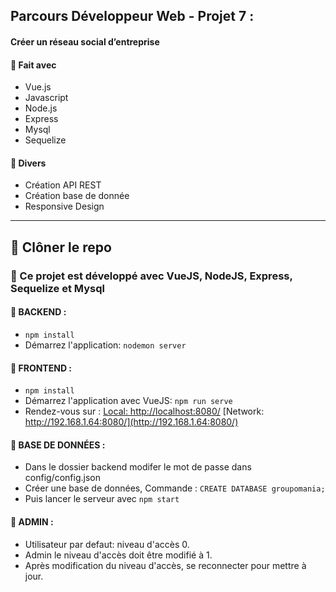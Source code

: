 ## Parcours Développeur Web - Projet 7 :
#### Créer un réseau social d’entreprise

#### 🔨 Fait avec
* Vue.js
* Javascript 
* Node.js
* Express
* Mysql
* Sequelize
#### 🔨 Divers
* Création API REST
* Création base de donnée
* Responsive Design

---

## 🔨 Clôner le repo

### 🔧 Ce projet est développé avec VueJS, NodeJS, Express, Sequelize et Mysql

#### 🚩 BACKEND :

- `npm install`
- Démarrez l'application: `nodemon server`

#### 🚩 FRONTEND :

- `npm install`
- Démarrez l'application avec VueJS: `npm run serve`
- Rendez-vous sur :
  [Local: http://localhost:8080/](http://localhost:8080/)
  [Network: http://192.168.1.64:8080/](http://192.168.1.64:8080/)

#### 💾 BASE DE DONNÉES :

- Dans le dossier backend modifer le mot de passe dans config/config.json
- Créer une base de données, Commande : `CREATE DATABASE groupomania;`
- Puis lancer le serveur avec `npm start`

#### 👷 ADMIN :

- Utilisateur par defaut: niveau d'accès 0.
- Admin le niveau d'accès doit être modifié à 1.
- Après modification du niveau d'accès, se reconnecter pour mettre à jour.
